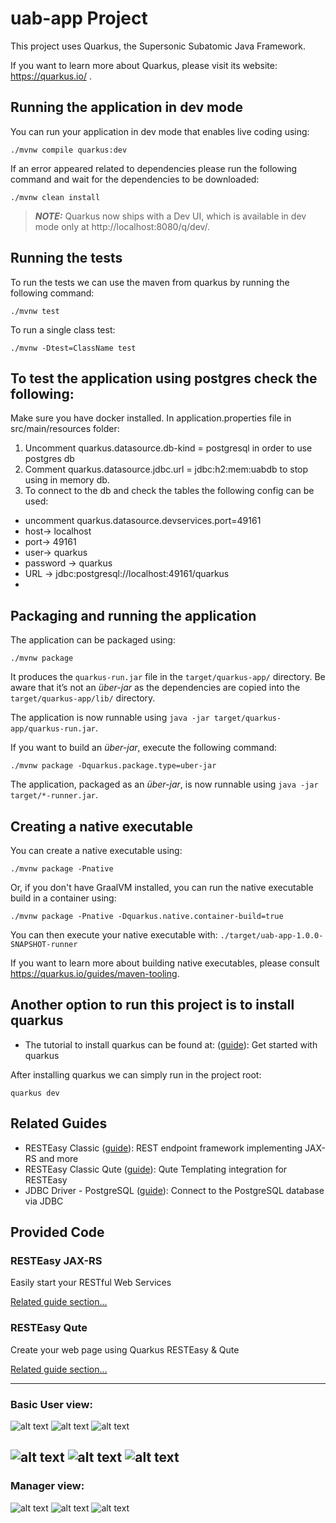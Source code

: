 # uab-app Project
This project uses Quarkus, the Supersonic Subatomic Java Framework.

If you want to learn more about Quarkus, please visit its website: https://quarkus.io/ .

## Running the application in dev mode

You can run your application in dev mode that enables live coding using:
```shell script
./mvnw compile quarkus:dev
```
If an error appeared related to dependencies please run the following command
and wait for the dependencies to be downloaded:
```shell script
./mvnw clean install
```
> **_NOTE:_**  Quarkus now ships with a Dev UI, which is available in dev mode only at http://localhost:8080/q/dev/.

## Running the tests
To run the tests we can use the maven from quarkus by running the following command:
```shell script
./mvnw test
```
To run a single class test:
```shell script
./mvnw -Dtest=ClassName test
```
## To test the application using postgres check the following:
Make sure you have docker installed.
In application.properties file in src/main/resources folder:
1. Uncomment quarkus.datasource.db-kind = postgresql in order to use postgres db
2. Comment quarkus.datasource.jdbc.url = jdbc:h2:mem:uabdb to stop using in memory db.
3. To connect to the db and check the tables the following config can be used: 
- uncomment quarkus.datasource.devservices.port=49161
- host-> localhost
- port-> 49161
- user-> quarkus
- password -> quarkus
- URL -> jdbc:postgresql://localhost:49161/quarkus
- 
## Packaging and running the application

The application can be packaged using:
```shell script
./mvnw package
```
It produces the `quarkus-run.jar` file in the `target/quarkus-app/` directory.
Be aware that it’s not an _über-jar_ as the dependencies are copied into the `target/quarkus-app/lib/` directory.

The application is now runnable using `java -jar target/quarkus-app/quarkus-run.jar`.

If you want to build an _über-jar_, execute the following command:
```shell script
./mvnw package -Dquarkus.package.type=uber-jar
```

The application, packaged as an _über-jar_, is now runnable using `java -jar target/*-runner.jar`.

## Creating a native executable

You can create a native executable using: 
```shell script
./mvnw package -Pnative
```

Or, if you don't have GraalVM installed, you can run the native executable build in a container using: 
```shell script
./mvnw package -Pnative -Dquarkus.native.container-build=true
```

You can then execute your native executable with: `./target/uab-app-1.0.0-SNAPSHOT-runner`

If you want to learn more about building native executables, please consult https://quarkus.io/guides/maven-tooling.

## Another option to run this project is to install quarkus

- The tutorial to install quarkus can be found at: ([guide](https://quarkus.io/get-started/)): Get started with quarkus

After installing quarkus we can simply run in the project root:
```shell script
quarkus dev
```
## Related Guides

- RESTEasy Classic ([guide](https://quarkus.io/guides/resteasy)): REST endpoint framework implementing JAX-RS and more
- RESTEasy Classic Qute ([guide](https://quarkus.io/guides/qute)): Qute Templating integration for RESTEasy
- JDBC Driver - PostgreSQL ([guide](https://quarkus.io/guides/datasource)): Connect to the PostgreSQL database via JDBC

## Provided Code

### RESTEasy JAX-RS

Easily start your RESTful Web Services

[Related guide section...](https://quarkus.io/guides/getting-started#the-jax-rs-resources)

### RESTEasy Qute

Create your web page using Quarkus RESTEasy & Qute

[Related guide section...](https://quarkus.io/guides/qute#type-safe-templates)

---
### Basic User view:
![alt text](../Project%20Images/Basic%20user%20-%20bikes%20view.png)
![alt text](../Project%20Images/Basic%20user%20-%20cart%20view.png)
![alt text](../Project%20Images/Basic%20user%20-%20buy%20checkout%20view.png)

![alt text](../Project%20Images/Basic%20user%20-%20order%20view.png)
![alt text](../Project%20Images/Basic%20user%20-%20bikes%20view%20after%20order%20placed.png)
![alt text](../Project%20Images/Basic%20user%20-%20order%20history%20view.png)
---
### Manager view:
![alt text](../Project%20Images/Manager%20-%20bike%20view.png)
![alt text](../Project%20Images/Manager%20-%20edit%20bike%20view.png)
![alt text](../Project%20Images/Manager%20-%20after%20edit%20update,%20view.png)

